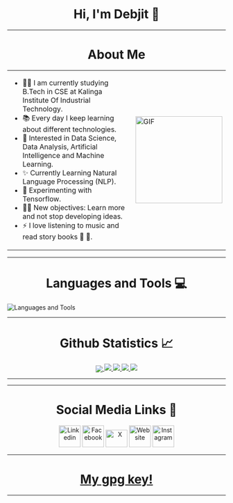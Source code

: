 <h1 align="center"> Hi, I'm Debjit 👋  </h1> 

---
<h1 align="center"> About Me </h1>

<table width="100%">
<tr>
<td>
<ul>
<li>👨‍💻 I am currently studying B.Tech in CSE at Kalinga Institute Of Industrial Technology.</li>
<li>📚 Every day I keep learning about different technologies.</li>
<li>👯 Interested in Data Science, Data Analysis, Artificial Intelligence and Machine Learning.</li>
<li>✨ Currently Learning Natural Language Processing (NLP).</li>
<li>🌱 Experimenting with Tensorflow.</li>
<li>💪🏼 New objectives: Learn more and not stop developing ideas.</li>
<li>⚡ I love listening to music and read story books 🎼 📖.</li>
</ul>
</td>
<td>
<img align="right" alt="GIF" height="200px" src="https://media.giphy.com/media/du3J3cXyzhj75IOgvA/giphy.gif" />
</td>
</tr>
</table>

---





<h1 align="center"> Languages and Tools 💻</h1> 

<img align="center" src="https://skillicons.dev/icons?i=linux,vim,git,github,gitlab,bash,c,cpp,css,go,html,js,java,md,nodejs,php,py,rust,vscode,express,react,mongodb,mysql,discord" alt="Languages and Tools">
<br/>

---


  <h1 align="center"> Github Statistics 📈 </h1>
  
  <div align="center"> 
     <a href="">
      <img align="center" src="http://github-profile-summary-cards.vercel.app/api/cards/profile-details?username=opulentloop&theme=highcontrast" />
    </a>
    <a href="">
      <img src="http://github-profile-summary-cards.vercel.app/api/cards/repos-per-language?username=opulentloop&theme=highcontrast"/>
    </a>
      <a href="">
      <img src="http://github-profile-summary-cards.vercel.app/api/cards/stats?username=opulentloop&theme=highcontrast"/>
    </a>
      <a href="">
      <img src="https://streak-stats.demolab.com?user=opulentloop&theme=highcontrast&hide_border=true&card_width=340"/>
    </a>
      <a href="">
      <img src="http://github-profile-summary-cards.vercel.app/api/cards/productive-time?username=opulentloop&theme=highcontrast&utcOffset=8"/>
    </a>
</div
  
<br/>

---



[instagram]: https://www.instagram.com/opulentloop/
[linkedin]: https://www.linkedin.com/in/opulentloop/
[Facebook]: https://www.facebook.com/opulentloop/
[x]: https://x.com/opulentloop
[website]: https://opulentloop.is-a.dev

  
 ---

<h1 align="center"> Social Media Links 📲 </h1>
<p align="center">
	<a href="https://linkedin.com/in/opulentloop"><img src="https://i.pinimg.com/originals/de/b4/6f/deb46f02a59e3b3a2aa58fac16290d63.gif" alt="Linkedin" width="50px"/></a>
	<a href="https://www.facebook.com/opulentloop"><img src="https://i.imgur.com/26xiPcn.gif" alt="Facebook" width="50px"/></a>
	<a href="https://x.com/opulentloop"><img src="https://i.imgur.com/9HedEU4.gif" alt="X" width="50px" height="39.5px" /></a>
	<a href="https://opulentloop.is-a.dev"><img src="https://i.imgur.com/jOPHjpU.gif" alt="Website" width="50px"/></a>
	<a href="https://www.instagram.com/opulentloop"><img src="https://imgur.com/6QzKhtx" alt="Instagram" width="50px"/></a>
</p>

---
<h1 align="center">
  <a href="https://github.com/opulentloop/opulentloop/blob/main/opulentloopPubKey.gpg ">
  My gpg key!
  </a>
</h1>
  
---

  
